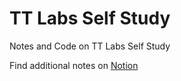 # TT Labs Self Study

Notes and Code on TT Labs Self Study

Find additional notes on [Notion](https://www.notion.so/Notes-d54d07779f97409980ccee52e13bea43)
